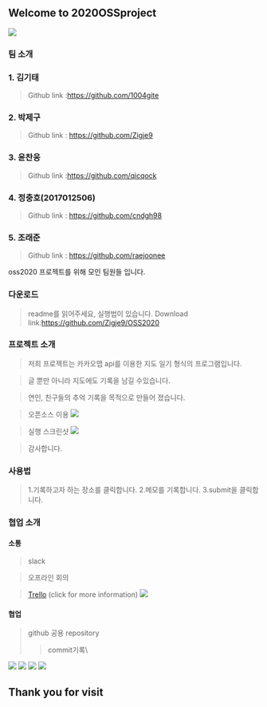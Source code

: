 ## Welcome to 2020OSSproject

![](https://ifh.cc/g/5ZgIzu.png)

### 팀 소개
### 1. 김기태
   >Github link :<https://github.com/1004gite> 
### 2. 박제구
  >Github link : <https://github.com/Zigje9>   
### 3. 윤찬웅
  >Github link :<https://github.com/qicqock>
### 4. 정충호(2017012506)
  >Github link : <https://github.com/cndgh98>
### 5. 조래준
  >Github link : <https://github.com/raejoonee>

oss2020 프로젝트를 위해 모인 팀원들 입니다.

### 다운로드
> readme를 읽어주세요, 실행법이 있습니다.
> Download link:<https://github.com/Zigje9/OSS2020>

### 프로젝트 소개
> 저희 프로젝트는 카카오맵 api를 이용한 지도 일기 형식의 프로그램입니다.

> 글 뿐만 아니라 지도에도 기록을 남길 수있습니다.

> 연인, 친구들의 추억 기록을 목적으로 만들어 졌습니다.

> 오픈소스 이용
![](https://ifh.cc/g/AqFfty.png)

>실행 스크린샷
![](https://ifh.cc/g/Vl2J1m.jpg)

> 감사합니다.


### 사용법
>1.기록하고자 하는 장소를 클릭합니다.
>2.메모를 기록합니다.
>3.submit을 클릭합니다.


### 협업 소개

#### 소통
> slack

> 오프라인 회의

>[Trello](https://trello.com/b/0vyzMTpX/oss-project) (click for more information)
![](https://ifh.cc/g/6mksrZ.jpg)
  
#### 협업
  > github 공용 repository
>>commit기록\
>
![](https://ifh.cc/g/NfxzCx.jpg)
![](https://ifh.cc/g/HA0Lax.jpg)
![](https://ifh.cc/g/fTck3i.jpg)
![](https://ifh.cc/g/skU3MO.jpg)


## Thank you for visit
